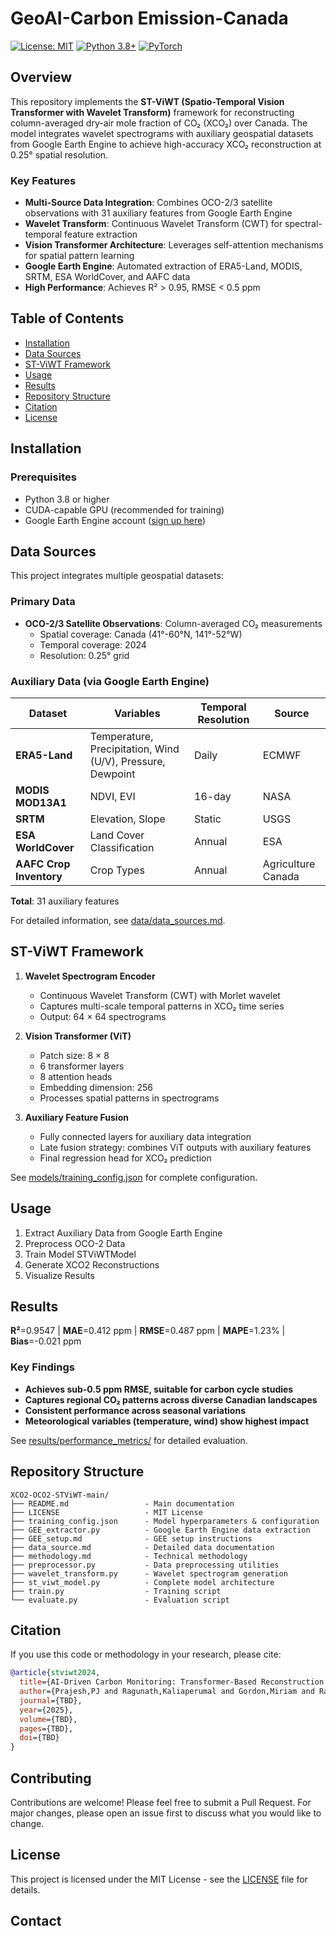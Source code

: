 # GeoAI-Carbon Emission-Canada

[![License: MIT](https://img.shields.io/badge/License-MIT-yellow.svg)](https://opensource.org/licenses/MIT)
[![Python 3.8+](https://img.shields.io/badge/python-3.8+-blue.svg)](https://www.python.org/downloads/)
[![PyTorch](https://img.shields.io/badge/PyTorch-2.0+-ee4c2c.svg)](https://pytorch.org/)

## Overview

This repository implements the **ST-ViWT (Spatio-Temporal Vision Transformer with Wavelet Transform)** framework for reconstructing column-averaged dry-air mole fraction of CO₂ (XCO₂) over Canada. The model integrates wavelet spectrograms with auxiliary geospatial datasets from Google Earth Engine to achieve high-accuracy XCO₂ reconstruction at 0.25° spatial resolution.

### Key Features

- **Multi-Source Data Integration**: Combines OCO-2/3 satellite observations with 31 auxiliary features from Google Earth Engine
- **Wavelet Transform**: Continuous Wavelet Transform (CWT) for spectral-temporal feature extraction
- **Vision Transformer Architecture**: Leverages self-attention mechanisms for spatial pattern learning
- **Google Earth Engine**: Automated extraction of ERA5-Land, MODIS, SRTM, ESA WorldCover, and AAFC data
- **High Performance**: Achieves R² > 0.95, RMSE < 0.5 ppm

## Table of Contents

- [Installation](#installation)
- [Data Sources](#data-sources)
- [ST-ViWT Framework](#ST-ViWT-Framework)
- [Usage](#usage)
- [Results](#results)
- [Repository Structure](#repository-structure)
- [Citation](#citation)
- [License](#license)

## Installation

### Prerequisites

- Python 3.8 or higher
- CUDA-capable GPU (recommended for training)
- Google Earth Engine account ([sign up here](https://earthengine.google.com/signup/))

## Data Sources

This project integrates multiple geospatial datasets:

### Primary Data
- **OCO-2/3 Satellite Observations**: Column-averaged CO₂ measurements
  - Spatial coverage: Canada (41°-60°N, 141°-52°W)
  - Temporal coverage: 2024
  - Resolution: 0.25° grid

### Auxiliary Data (via Google Earth Engine)

| Dataset | Variables | Temporal Resolution | Source |
|---------|-----------|---------------------|--------|
| **ERA5-Land** | Temperature, Precipitation, Wind (U/V), Pressure, Dewpoint | Daily | ECMWF |
| **MODIS MOD13A1** | NDVI, EVI | 16-day | NASA |
| **SRTM** | Elevation, Slope | Static | USGS |
| **ESA WorldCover** | Land Cover Classification | Annual | ESA |
| **AAFC Crop Inventory** | Crop Types | Annual | Agriculture Canada |

**Total**: 31 auxiliary features

For detailed information, see [data/data_sources.md](data/data_sources.md).

## ST-ViWT Framework

1. **Wavelet Spectrogram Encoder**
   - Continuous Wavelet Transform (CWT) with Morlet wavelet
   - Captures multi-scale temporal patterns in XCO₂ time series
   - Output: 64 × 64 spectrograms

2. **Vision Transformer (ViT)**
   - Patch size: 8 × 8
   - 6 transformer layers
   - 8 attention heads
   - Embedding dimension: 256
   - Processes spatial patterns in spectrograms

3. **Auxiliary Feature Fusion**
   - Fully connected layers for auxiliary data integration
   - Late fusion strategy: combines ViT outputs with auxiliary features
   - Final regression head for XCO₂ prediction

See [models/training_config.json](models/training_config.json) for complete configuration.

## Usage

1. Extract Auxiliary Data from Google Earth Engine
2. Preprocess OCO-2 Data
3. Train Model STViWTModel
4. Generate XCO2 Reconstructions
5. Visualize Results

## Results

**R²**=0.9547 | **MAE**=0.412 ppm | **RMSE**=0.487 ppm | **MAPE**=1.23% | **Bias**=-0.021 ppm 

### Key Findings

- **Achieves sub-0.5 ppm RMSE, suitable for carbon cycle studies**
- **Captures regional CO₂ patterns across diverse Canadian landscapes**
- **Consistent performance across seasonal variations**
- **Meteorological variables (temperature, wind) show highest impact**

See [results/performance_metrics/](results/performance_metrics/) for detailed evaluation.

## Repository Structure

```
XCO2-OCO2-STViWT-main/
├── README.md                 - Main documentation
├── LICENSE                   - MIT License
├── training_config.json      - Model hyperparameters & configuration
├── GEE_extractor.py          - Google Earth Engine data extraction
├── GEE_setup.md              - GEE setup instructions
├── data_source.md            - Detailed data documentation
├── methodology.md            - Technical methodology
├── preprocessor.py           - Data preprocessing utilities
├── wavelet_transform.py      - Wavelet spectrogram generation
├── st_viwt_model.py          - Complete model architecture
├── train.py                  - Training script
└── evaluate.py               - Evaluation script
```

## Citation

If you use this code or methodology in your research, please cite:

```bibtex
@article{stviwt2024,
  title={AI-Driven Carbon Monitoring: Transformer-Based Reconstruction of Atmospheric CO₂ in Canadian Poultry Regions},
  author={Prajesh,PJ and Ragunath,Kaliaperumal and Gordon,Miriam and Rathgeber,Bruce and Neethirajan,Suresh},
  journal={TBD},
  year={2025},
  volume={TBD},
  pages={TBD},
  doi={TBD}
}
```

## Contributing

Contributions are welcome! Please feel free to submit a Pull Request. For major changes, please open an issue first to discuss what you would like to change.

## License

This project is licensed under the MIT License - see the [LICENSE](LICENSE) file for details.

## Contact

